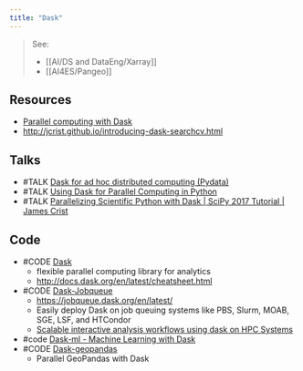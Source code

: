 ```yaml
---
title: "Dask"
---
```


> See:
> - [[AI/DS and DataEng/Xarray]]
> - [[AI4ES/Pangeo]]

## Resources
- [Parallel computing with Dask](https://xarray.pydata.org/en/v0.10.1/dask.html)
- http://jcrist.github.io/introducing-dask-searchcv.html

## Talks
- #TALK [Dask for ad hoc distributed computing (Pydata)](https://www.youtube.com/watch?v=EEfI-11itn0)
- #TALK [Using Dask for Parallel Computing in Python](https://www.youtube.com/watch?v=s4ChP7tc3tA)
- #TALK [Parallelizing Scientific Python with Dask | SciPy 2017 Tutorial | James Crist](https://www.youtube.com/watch?v=mbfsog3e5DA)


## Code
- #CODE [Dask](https://github.com/dask/dask)
	- flexible parallel computing library for analytics
	- http://docs.dask.org/en/latest/cheatsheet.html
- #CODE [Dask-Jobqueue](https://github.com/dask/dask-jobqueue)
	- https://jobqueue.dask.org/en/latest/
	- Easily deploy Dask on job queuing systems like PBS, Slurm, MOAB, SGE, LSF, and HTCondor
	- [Scalable interactive analysis workflows using dask on HPC Systems](https://medium.com/pangeo/dask-jobqueue-d7754e42ca53)
- #code [Dask-ml - Machine Learning with Dask](https://github.com/dask/dask-ml)
- #CODE [Dask-geopandas](https://github.com/geopandas/dask-geopandas)
	- Parallel GeoPandas with Dask

